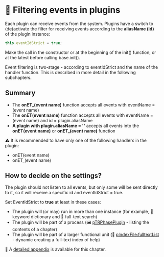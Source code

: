 # 🔺 Filtering events in plugins

Each plugin can receive events from the system. Plugins have a switch to (de)activate the filter for receiving events according to the **aliasName (id)** of the plugin instance:

```javascript
this.eventIdStrict = true;
```

Make the call in the constructor or at the beginning of the init() function, or at the latest before calling base.init().

Event filtering is two-stage - according to eventIdStrict and the name of the handler function. This is described in more detail in the following subchapters.

## Summary

- The **onET_(event name)** function accepts all events with eventName = (event name)
- The **onET(event name)** function accepts all events with eventName = (event name) and id = plugin.aliasName
- **A plugin with plugin.aliasName = ''** accepts all events into the **onET(event name)** or **onET_(event name)** function

⚠️ It is recommended to have only one of the following handlers in the plugin:

- onET(event name)
- onET_(event name)

## How to decide on the settings?

The plugin should not listen to all events, but only some will be sent directly to it, so it will receive a specific id and eventIdStrict = true.

Set EventIdStrict to **true** at least in these cases:

- The plugin will (or may) run in more than one instance (for example, 📇 keyword dictionary and 🔎 full-text search)
- The plugin will be part of a process (🖼️ [pTRPhasePlugin][pTRPhasePlugin] - listing the contents of a chapter)
- The plugin will be part of a larger functional unit (🔹 [pIndexFile:fulltextList][pIndexFile] - dynamic creating a full-text index of help)

📘 A [detailed appendix][appendix] is available for this chapter.

[pTRPhasePlugin]: pTRPhasePlugin.md "pTRPhasePlugin"
[pIndexFile]: :inst:pIndexFile:fulltextList.md "pIndexFile:fulltextList"
[appendix]: eventFilterD.md "Rozbor filtrování událostí v pluginech"